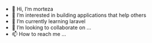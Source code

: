 - 👋 Hi, I’m morteza
- 👀 I’m interested in building applications that help others
- 🌱 I’m currently learning laravel
- 💞️ I’m looking to collaborate on ...
- 📫 How to reach me ...

<!---
morteza623/morteza623 is a ✨ special ✨ repository because its `README.md` (this file) appears on your GitHub profile.
You can click the Preview link to take a look at your changes.
--->
